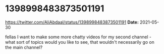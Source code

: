# 1398998483873501191
https://twitter.com/AliAbdaal/status/1398998483873501191
**Date:** 2021-05-30

fellas I want to make some more chatty videos for my second channel - what sort of topics would you like to see, that wouldn't necessarily go on the main channel?

